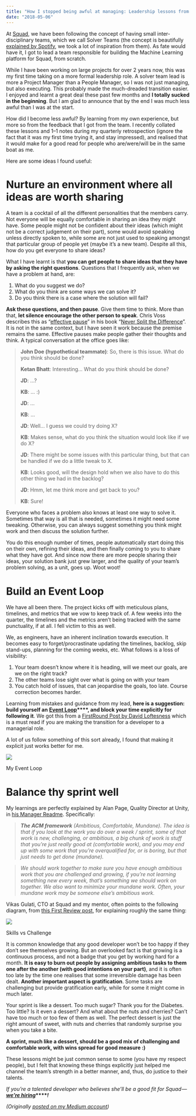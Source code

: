 ```yaml
---
title: "How I stopped being awful at managing: Leadership lessons from a Dev"
date: "2018-05-06"
---
```


At [Squad](https://www.squadplatform.com/), we have been following the concept of having small inter-disciplinary teams, which we call Solver Teams (the concept is beautifully [explained by Spotify](https://labs.spotify.com/2014/03/27/spotify-engineering-culture-part-1/), we took a lot of inspiration from them). As fate would have it, I got to lead a team responsible for building the Machine Learning platform for Squad, from scratch.

While I have been working on large projects for over 2 years now, this was my first time taking on a more formal leadership role. A solver team lead is more a Project Manager than a People Manager, so I was not just managing, but also executing. This probably made the much-dreaded transition easier. I enjoyed and learnt a great deal these past few months and **I totally sucked in the beginning**. But I am glad to announce that by the end I was much less awful than I was at the start.

How did I become less awful? By learning from my own experience, but more so from the feedback that I got from the team. I recently collated these lessons and 1–1 notes during my quarterly retrospection (ignore the fact that it was my first time trying it, and stay impressed), and realised that it would make for a good read for people who are/were/will be in the same boat as me.

Here are some ideas I found useful:

# Nurture an environment where all ideas are worth sharing

A team is a cocktail of all the different personalities that the members carry. Not everyone will be equally comfortable in sharing an idea they might have. Some people might not be confident about their ideas (which might not be a correct judgement on their part), some would avoid speaking unless directly spoken to, while some are not just used to speaking amongst that particular group of people yet (maybe it’s a new team). Despite all this, how do you get everyone to share ideas?

What I have learnt is that **you can get people to share ideas that they have by asking the right questions**. Questions that I frequently ask, when we have a problem at hand, are:

1. What do you suggest we do?
2. What do you think are some ways we can solve it?
3. Do you think there is a case where the solution will fail?

**Ask these questions, and then pause**. Give them time to think. More than that, **let silence encourage the other person to speak**. Chris Voss describes this as “[effective pause](http://blog.blackswanltd.com/the-edge/how-to-use-silence-to-your-advantage)” in his book “[Never Split the Difference](https://www.goodreads.com/book/show/26156469-never-split-the-difference)”. It is not in the same context, but I have seen it work because the premise remains the same. Effective pauses make people gather their thoughts and think. A typical conversation at the office goes like:

> **John Doe (hypothetical teammate)**: So, there is this issue. What do you think should be done?
> 
> **Ketan Bhatt**: Interesting… What do you think should be done?
> 
> **JD**: …?
> 
> **KB**: … :)
> 
> **JD**: …
> 
> **KB**: …
> 
> **JD**: Well… I guess we could try doing X?
> 
> **KB**: Makes sense, what do you think the situation would look like if we do X?
> 
> **JD**: There might be some issues with this particular thing, but that can be handled if we do a little tweak to X.
> 
> **KB**: Looks good, will the design hold when we also have to do this other thing we had in the backlog?
> 
> **JD**: Hmm, let me think more and get back to you?
> 
> **KB**: Sure!

Everyone who faces a problem also knows at least one way to solve it. Sometimes that way is all that is needed, sometimes it might need some tweaking. Otherwise, you can always suggest something you think might work and then discuss the solution further.

You do this enough number of times, people automatically start doing this on their own, refining their ideas, and then finally coming to you to share what they have got. And since now there are more people sharing their ideas, your solution bank just grew larger, and the quality of your team’s problem solving, as a unit, goes up. Woot woot!

# Build an Event Loop

We have all been there. The project kicks off with meticulous plans, timelines, and metrics that we vow to keep track of. A few weeks into the quarter, the timelines and the metrics aren’t being tracked with the same punctuality, if at all. I fell victim to this as well.

We, as engineers, have an inherent inclination towards execution. It becomes easy to forget/procrastinate updating the timelines, backlog, skip stand-ups, planning for the coming weeks, etc. What follows is a loss of visibility:

1. Your team doesn’t know where it is heading, will we meet our goals, are we on the right track?
2. The other teams lose sight over what is going on with your team
3. You catch hold of issues, that can jeopardise the goals, too late. Course correction becomes harder.

Learning from mistakes and guidance from my lead, **here is a suggestion: build yourself an** **[Event Loop](https://s3.amazonaws.com/marquee-test-akiaisur2rgicbmpehea/dgVXCQ87Ry2aeL7OKJyu_Screen%20Shot%202015-07-16%20at%2011.43.16%20AM.png)****, and block your time explicitly for following it**. We got this from a [FirstRound Post by David Loftesness](http://firstround.com/review/this-90-day-plan-turns-engineers-into-remarkable-managers/) which is a must read if you are making the transition for a developer to a managerial role.

A lot of us follow something of this sort already, I found that making it explicit just works better for me.

![](https://ktbt10.files.wordpress.com/2018/05/096e7-1q4gh7ek8ror4nqmc1hgqrg.png)

My Event Loop

# Balance thy sprint well

My learnings are perfectly explained by Alan Page, Quality Director at Unity, in [his Manager Readme](https://github.com/angryweasel/managerreadme#3-improvement-is-a-prioirity). Specifically:

> **_The ACM framework_** _(Ambitious, Comfortable, Mundane). The idea is that if you look at the work you do over a week / sprint, some of that work is new, challenging, or ambitious, a big chunk of work is stuff that you’re just really good at (comfortable work), and you may end up with some work that you’re overqualified for, or is boring, but that just needs to get done (mundane)._

> _We should work together to make sure you have enough ambitious work that you are challenged and growing, if you’re not learning something new every week, that’s something we should work on together. We also want to minimize your mundane work. Often, your mundane work may be someone else’s ambitious work._

Vikas Gulati, CTO at Squad and my mentor, often points to the following diagram, from [this First Review post](http://firstround.com/review/track-and-facilitate-your-engineers-flow-states-in-this-simple-way/), for explaining roughly the same thing:

![](https://ktbt10.files.wordpress.com/2018/05/1981a-1lwqzhunhxxiy0wkzjotwvq.jpeg)

Skills vs Challenge

It is common knowledge that any good developer won’t be too happy if they don’t see themselves growing. But an overlooked fact is that growing is a continuous process, and not a badge that you get by working hard for a month. **It is easy to burn out people by assigning ambitious tasks to them one after the another (with good intentions on your part)**, and it is often too late by the time one realises that some irreversible damage has been dealt. **Another important aspect is gratification**. Some tasks are challenging but provide gratification early, while for some it might come in much later.

Your sprint is like a dessert. Too much sugar? Thank you for the Diabetes. Too little? Is it even a dessert? And what about the nuts and cherries? Can’t have too much or too few of them as well. The perfect dessert is just the right amount of sweet, with nuts and cherries that randomly surprise you when you take a bite.

**A sprint, much like a dessert, should be a good mix of challenging and comfortable work, with wins spread for good measure :)**

These lessons might be just common sense to some (you have my respect people), but I felt that knowing these things explicitly just helped me channel the team’s strength in a better manner, and, thus, do justice to their talents.

_If you’re a talented developer who believes she’ll be a good fit for Squad —_ **_[we’re hiring](https://www.squadplatform.com/careers/?utm_source=mediumcom&utm_medium=article&utm_campaign=leadership_lessons_from_dev)_****_!_**

_(Originally [posted on my Medium account](https://hackernoon.com/how-i-stopped-being-awful-at-managing-leadership-lessons-from-a-dev-d1bfebcb3a21))_
